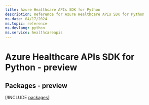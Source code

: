 ```yaml
---
title: Azure Healthcare APIs SDK for Python
description: Reference for Azure Healthcare APIs SDK for Python
ms.date: 04/17/2024
ms.topic: reference
ms.devlang: python
ms.service: healthcareapis
---
```

# Azure Healthcare APIs SDK for Python - preview
## Packages - preview
[!INCLUDE [packages](healthcare-apis-index.md)]